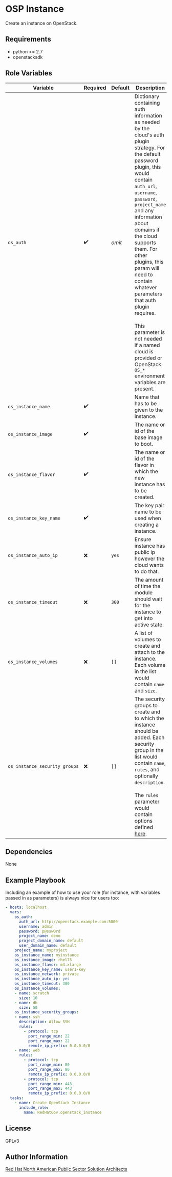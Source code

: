 OSP Instance
=========

Create an instance on OpenStack.

Requirements
------------

- python >= 2.7
- openstacksdk

Role Variables
--------------

| Variable | Required | Default | Description |
| --- | --- | --- | --- |
| `os_auth` | :heavy_check_mark: | _omit_ | Dictionary containing auth information as needed by the cloud's auth plugin strategy. For the default password plugin, this would contain `auth_url`, `username`, `password`, `project_name` and any information about domains if the cloud supports them. For other plugins, this param will need to contain whatever parameters that auth plugin requires.<br><br>This parameter is not needed if a named cloud is provided or OpenStack `OS_*` environment variables are present. |
| `os_instance_name` | :heavy_check_mark: | | Name that has to be given to the instance. |
| `os_instance_image` | :heavy_check_mark: | | The name or id of the base image to boot. |
| `os_instance_flavor` | :heavy_check_mark: | | The name or id of the flavor in which the new instance has to be created. |
| `os_instance_key_name` | :heavy_check_mark: | | The key pair name to be used when creating a instance. |
| `os_instance_auto_ip` | :x: | `yes` | Ensure instance has public ip however the cloud wants to do that. |
| `os_instance_timeout` | :x: | `300` | The amount of time the module should wait for the instance to get into active state. |
| `os_instance_volumes` | :x: | `[]` | A list of volumes to create and attach to the instance. Each volume in the list would contain `name` and `size`. |
| `os_instance_security_groups` | :x: | `[]` | The security groups to create and to which the instance should be added. Each security group in the list would contain `name`, `rules`, and optionally `description`.<br><br>The `rules` parameter would contain options defined [here](https://docs.ansible.com/ansible/2.6/modules/os_security_group_rule_module.html#os-security-group-rule-module). |

Dependencies
------------

None

Example Playbook
----------------

Including an example of how to use your role (for instance, with variables passed in as parameters) is always nice for users too:

```yaml
- hosts: localhost
  vars:
    os_auth:
      auth_url: http://openstack.example.com:5000
      username: admin
      password: p@ssw0rd
      project_name: demo
      project_domain_name: default
      user_domain_name: default
    project_name: myproject
    os_instance_name: myinstance
    os_instance_image: rhel75
    os_instance_flavor: m4.xlarge
    os_instance_key_name: user1-key
    os_instance_network: private
    os_instance_auto_ip: yes
    os_instance_timeout: 300
    os_instance_volumes:
    - name: scratch
      size: 10
    - name: db
      size: 50
    os_instance_security_groups:
    - name: ssh
      description: Allow SSH
      rules:
        - protocol: tcp
          port_range_min: 22
          port_range_max: 22
          remote_ip_prefix: 0.0.0.0/0
    - name: web
      rules:
        - protocol: tcp
          port_range_min: 80
          port_range_max: 80
          remote_ip_prefix: 0.0.0.0/0
        - protocol: tcp
          port_range_min: 443
          port_range_max: 443
          remote_ip_prefix: 0.0.0.0/0
  tasks:
    - name: Create OpenStack Instance
      include_role:
        name: RedHatGov.openstack_instance
```

License
-------

GPLv3

Author Information
------------------

[Red Hat North American Public Sector Solution Architects](https://redhatgov.io)

